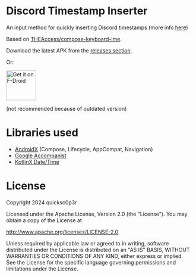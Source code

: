 # Discord Timestamp Inserter

An input method for quickly inserting Discord timestamps (more info [here](https://gist.github.com/LeviSnoot/d9147767abeef2f770e9ddcd91eb85aa))

Based on [THEAccess/compose-keyboard-ime](https://github.com/THEAccess/compose-keyboard-ime).

Download the latest APK from the [releases section](https://github.com/quicksc0p3r/discordtimestampinserter/releases/latest).

Or:

[<img src="https://fdroid.gitlab.io/artwork/badge/get-it-on.png"
     alt="Get it on F-Droid"
     height="80">](https://f-droid.org/packages/org.quicksc0p3r.discordtimestamp/)

(not recommended because of outdated version)

# Libraries used
- [AndroidX](https://github.com/androidx/androidx) (Compose, Lifecycle, AppCompat, Navigation)
- [Google Accompanist](https://github.com/google/accompanist)
- [KotlinX Date/Time](https://github.com/Kotlin/kotlinx-datetime)

# License
   Copyright 2024 quicksc0p3r

   Licensed under the Apache License, Version 2.0 (the "License").
   You may obtain a copy of the License at
   
   http://www.apache.org/licenses/LICENSE-2.0

   Unless required by applicable law or agreed to in writing, software
   distributed under the License is distributed on an "AS IS" BASIS,
   WITHOUT WARRANTIES OR CONDITIONS OF ANY KIND, either express or implied.
   See the License for the specific language governing permissions and
   limitations under the License.
